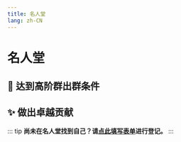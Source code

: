 ```yaml
---
title: 名人堂
lang: zh-CN
---
```


# 名人堂

## 🚀 达到高阶群出群条件

<ClientOnly>
  <AlumniList/>
</ClientOnly>

## ✨ 做出卓越贡献

<Card :users="contributors">
    <template #extra="{ user }">
      <span class="contribution"
            style="white-space: pre-line">{{ user.contribution }}</span>
    </template>
</Card>

::: tip
**尚未在名人堂找到自己？请[点此填写表单](https://docs.qq.com/form/page/DUnV4TlRPUUNTQ2FO)进行登记。**
:::

<script setup lang="ts">
import AlumniList from '@/AlumniList.vue'
import Card from '@/Card.vue'

const contributors = [
  {
    stuff: true,
    uid: "35628968",
    name: "SisypheOvO",
    url: "https://osu.ppy.sh/users/35628968",
    contribution: "调整网站样式"
  },
  {
    stuff: true,
    uid: "13552636",
    name: "- E C -",
    url: "https://osu.ppy.sh/users/13552636",
    contribution: "制作集锦"
  },
  {
    stuff: true,
    uid: "17268434",
    name: "PercyDan",
    url: "https://osu.ppy.sh/users/17268434",
    contribution: "制作集锦"
  },
  {
    disable: true,
    uid: "19755783",
    name: "Vup",
    url: "https://osu.ppy.sh/users/19755783",
    contribution: "曾作为qq bot\n现账号已封禁"
  }
];
</script>

